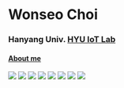 # Wonseo Choi
### Hanyang Univ. [HYU IoT Lab](https://hokeun.github.io/research/)
#### [About me](https://wonseo-c.github.io/about/)
<img src="https://img.shields.io/badge/Apple-000000?style=flat-square&logo=Apple&logoColor=white"/>
<img src="https://img.shields.io/badge/Linux-FCC624?style=flat-square&logo=Linux&logoColor=white"/>

<img src="https://img.shields.io/badge/Python-3776AB?style=flat-square&logo=Python&logoColor=white"/>
<img src="https://img.shields.io/badge/Pytorch-EE4C2C?style=flat-square&logo=Pytorch&logoColor=white"/>
<img src="https://img.shields.io/badge/TensorFlow-FF6F00?style=flat-square&logo=TensorFlow&logoColor=white"/>
<img src="https://img.shields.io/badge/C++-00599C?style=flat-square&logo=C++&logoColor=white"/>
<img src="https://img.shields.io/badge/Java-007396?style=flat-square&logo=JavalogoColor=white"/>
<img src="https://img.shields.io/badge/TypeScript-3178C6?style=flat-square&logo=TypeScript=white"/>
